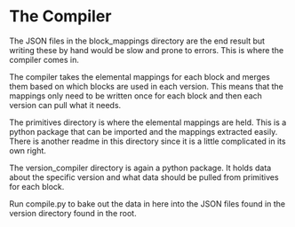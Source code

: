 # The Compiler

The JSON files in the block_mappings directory are the end result but writing these by hand would be slow and prone to errors. This is where the compiler comes in.

The compiler takes the elemental mappings for each block and merges them based on which blocks are used in each version. This means that the mappings only need to be written once for each block and then each version can pull what it needs.

The primitives directory is where the elemental mappings are held. This is a python package that can be imported and the mappings extracted easily. There is another readme in this directory since it is a little complicated in its own right.

The version_compiler directory is again a python package. It holds data about the specific version and what data should be pulled from primitives for each block.

Run compile.py to bake out the data in here into the JSON files found in the version directory found in the root.
